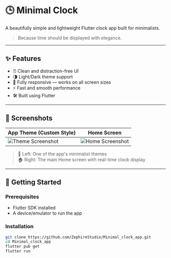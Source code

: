 # 🕒 Minimal Clock

A beautifully simple and lightweight Flutter clock app built for minimalists.

> Because time should be displayed with elegance.

---

## ✨ Features

- ⏰ Clean and distraction-free UI
- 🌗 Light/Dark theme support
- 📱 Fully responsive — works on all screen sizes
- ⚡️ Fast and smooth performance
- 🛠 Built using Flutter

---

## 📸 Screenshots

| App Theme (Custom Style) | Home Screen |
|--------------------------|-------------|
| ![Theme Screenshot](https://github.com/user-attachments/assets/115aa905-57c6-404f-a13e-ba111473c12e) | ![Home Screenshot](https://github.com/user-attachments/assets/e329e46d-ac46-4555-8d8e-f11e3cebb8fb) |

> 🎨 Left: One of the app's minimalist themes  
> 🏠 Right: The main Home screen with real-time clock display

---

## 🚀 Getting Started

### Prerequisites

- Flutter SDK installed
- A device/emulator to run the app

### Installation

```bash
git clone https://github.com/ZephireStudio/Minimal_clock_app.git
cd Minimal_clock_app
flutter pub get
flutter run
